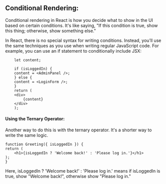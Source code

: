 ## Conditional Rendering:

Conditional rendering in React is how you decide what to show in the UI based on certain conditions. It's like saying, "If this condition is true, show this thing; otherwise, show something else."

In React, there is no special syntax for writing conditions. Instead, you’ll use the same techniques as you use when writing regular JavaScript code. For example, you can use an if statement to conditionally include JSX:

        let content;

        if (isLoggedIn) {
        content = <AdminPanel />;
        } else {
        content = <LoginForm />;
        }
        return (
        <div>
            {content}
        </div>
        );

#### Using the Ternary Operator:

Another way to do this is with the ternary operator. It's a shorter way to write the same logic.

    function Greeting({ isLoggedIn }) {
    return (
        <h1>{isLoggedIn ? 'Welcome back!' : 'Please log in.'}</h1>
    );
    }

Here, isLoggedIn ? 'Welcome back!' : 'Please log in.' means if isLoggedIn is true, show "Welcome back!", otherwise show "Please log in."
